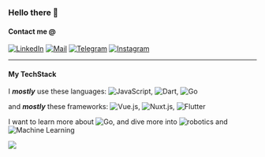 ### Hello there 👋

#### Contact me @
[![LinkedIn](https://img.shields.io/badge/-LinkedIn-000?logo=linkedin&logoColor=0077B5&style=for-the-badge)](https://www.linkedin.com/in/talhakarasu)
[![Mail](https://img.shields.io/badge/-Mail-000?logo=gmail&logoColor=C71610&style=for-the-badge)](mailto:talha@karasu.xyz)
[![Telegram](https://img.shields.io/badge/-Telegram-000?logo=telegram&logoColor=24A1DE&style=for-the-badge)](https://t.me/talhabw)
[![Instagram](https://img.shields.io/badge/-Instagram-000?logo=instagram&logoColor=E1306C&style=for-the-badge)](https://www.instagram.com/talhabw)

---

#### My TechStack
I ***mostly*** use these languages: ![JavaScript](https://img.shields.io/badge/-JavaScript-000?logo=javascript&style=for-the-badge), ![Dart](https://img.shields.io/badge/-Dart-000?logo=dart&logoColor=027DFD&style=for-the-badge), ![Go](https://img.shields.io/badge/-Go-000?logo=go&style=for-the-badge)

and ***mostly*** these frameworks: ![Vue.js](https://img.shields.io/badge/-Vue.js-000?logo=vue.js&style=for-the-badge), ![Nuxt.js](https://img.shields.io/badge/-Nuxt.js-000?logo=nuxt.js&style=for-the-badge), ![Flutter](https://img.shields.io/badge/-Flutter-000?logo=flutter&logoColor=027DFD&style=for-the-badge)

I want to learn more about ![Go](https://img.shields.io/badge/-Go-000?logo=go&style=for-the-badge), and dive more into ![robotics](https://img.shields.io/badge/-robotics-000?style=for-the-badge) and ![Machine Learning](https://img.shields.io/badge/-Machine%20Learning-000?style=for-the-badge)

![](https://hit.yhype.me/github/profile?user_id=56639619)

